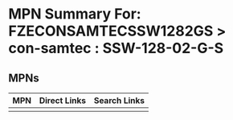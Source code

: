 



# MPN Summary For: FZECONSAMTECSSW1282GS > con-samtec : SSW-128-02-G-S

## MPNs
  

|MPN|Direct Links|Search Links|
| :--- | :--- | :--- |
||||
